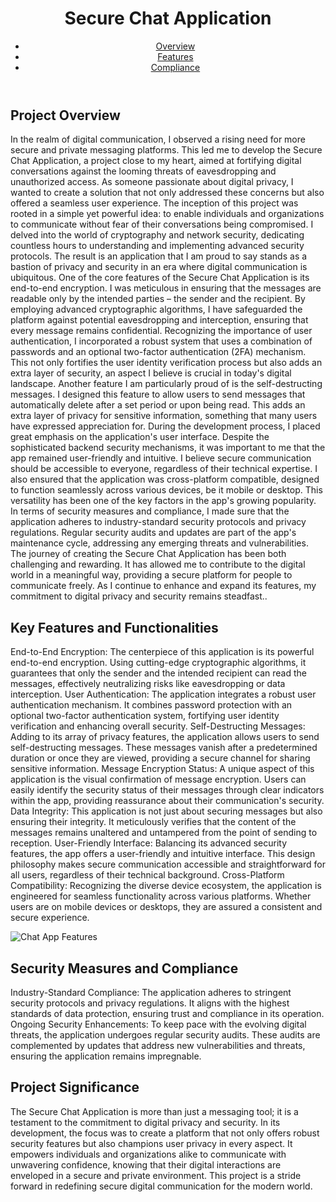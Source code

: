 <html>
<head>
    
</head>
<body>
    <header>
        <div class="container">
            <div id="branding">
                <h1>Secure Chat Application</h1>
            </div>
            <nav>
                <ul>
                    <li class="current"><a href="#overview">Overview</a></li>
                    <li><a href="#features">Features</a></li>
                    <li><a href="#compliance">Compliance</a></li>
                </ul>
            </nav> 
        </div>
    </header>
    <div class="container">
        <section id="overview">
            <h2>Project Overview</h2>
            <p>In the realm of digital communication, I observed a rising need for more secure and private messaging platforms. This led me to develop the Secure Chat Application, a project close to my heart, aimed at fortifying digital conversations against the looming threats of eavesdropping and unauthorized access. As someone passionate about digital privacy, I wanted to create a solution that not only addressed these concerns but also offered a seamless user experience.
The inception of this project was rooted in a simple yet powerful idea: to enable individuals and organizations to communicate without fear of their conversations being compromised. I delved into the world of cryptography and network security, dedicating countless hours to understanding and implementing advanced security protocols. The result is an application that I am proud to say stands as a bastion of privacy and security in an era where digital communication is ubiquitous.
One of the core features of the Secure Chat Application is its end-to-end encryption. I was meticulous in ensuring that the messages are readable only by the intended parties – the sender and the recipient. By employing advanced cryptographic algorithms, I have safeguarded the platform against potential eavesdropping and interception, ensuring that every message remains confidential.
Recognizing the importance of user authentication, I incorporated a robust system that uses a combination of passwords and an optional two-factor authentication (2FA) mechanism. This not only fortifies the user identity verification process but also adds an extra layer of security, an aspect I believe is crucial in today's digital landscape.
Another feature I am particularly proud of is the self-destructing messages. I designed this feature to allow users to send messages that automatically delete after a set period or upon being read. This adds an extra layer of privacy for sensitive information, something that many users have expressed appreciation for.
 During the development process, I placed great emphasis on the application's user interface. Despite the sophisticated backend security mechanisms, it was important to me that the app remained user-friendly and intuitive. I believe secure communication should be accessible to everyone, regardless of their technical expertise.
I also ensured that the application was cross-platform compatible, designed to function seamlessly across various devices, be it mobile or desktop. This versatility has been one of the key factors in the app's growing popularity.
In terms of security measures and compliance, I made sure that the application adheres to industry-standard security protocols and privacy regulations. Regular security audits and updates are part of the app's maintenance cycle, addressing any emerging threats and vulnerabilities.
The journey of creating the Secure Chat Application has been both challenging and rewarding. It has allowed me to contribute to the digital world in a meaningful way, providing a secure platform for people to communicate freely. As I continue to enhance and expand its features, my commitment to digital privacy and security remains steadfast..</p>
            <!-- Placeholder for image -->
        </section>
<section id="features">
            <h2>Key Features and Functionalities</h2>
            <p>End-to-End Encryption: The centerpiece of this application is its powerful end-to-end encryption. Using cutting-edge cryptographic algorithms, it guarantees that only the sender and the intended recipient can read the messages, effectively neutralizing risks like eavesdropping or data interception.
User Authentication: The application integrates a robust user authentication mechanism. It combines password protection with an optional two-factor authentication system, fortifying user identity verification and enhancing overall security.
Self-Destructing Messages: Adding to its array of privacy features, the application allows users to send self-destructing messages. These messages vanish after a predetermined duration or once they are viewed, providing a secure channel for sharing sensitive information.
Message Encryption Status: A unique aspect of this application is the visual confirmation of message encryption. Users can easily identify the security status of their messages through clear indicators within the app, providing reassurance about their communication's security.
Data Integrity: This application is not just about securing messages but also ensuring their integrity. It meticulously verifies that the content of the messages remains unaltered and untampered from the point of sending to reception.
User-Friendly Interface: Balancing its advanced security features, the app offers a user-friendly and intuitive interface. This design philosophy makes secure communication accessible and straightforward for all users, regardless of their technical background.
 Cross-Platform Compatibility: Recognizing the diverse device ecosystem, the application is engineered for seamless functionality across various platforms. Whether users are on mobile devices or desktops, they are assured a consistent and secure experience.</p>
            <!-- Placeholder for feature image -->
            <div class="image-holder">
                <img src="https://i.imgur.com/OaKe053.png" alt="Chat App Features">
            </div>
        </section>
        <section id="compliance">
            <h2>Security Measures and Compliance</h2>
            <p>Industry-Standard Compliance: The application adheres to stringent security protocols and privacy regulations. It aligns with the highest standards of data protection, ensuring trust and compliance in its operation.
               Ongoing Security Enhancements: To keep pace with the evolving digital threats, the application undergoes regular security audits. These audits are complemented by updates that address new vulnerabilities and threats, ensuring the application remains impregnable.</p>
            <!-- Placeholder for compliance image -->
        </section>
        <section id="significance">
            <h2>Project Significance</h2>
            <p>The Secure Chat Application is more than just a messaging tool; it is a testament to the commitment to digital privacy and security.
                 In its development, the focus was to create a platform that not only offers robust security features but also champions user privacy in every aspect. 
                 It empowers individuals and organizations alike to communicate with unwavering confidence, knowing that their digital interactions are enveloped in a secure and private environment. 
                 This project is a stride forward in redefining secure digital communication for the modern world.
            </p>
            <!-- Placeholder for significance image -->
        </section>
    </div>
</body>
</html>

